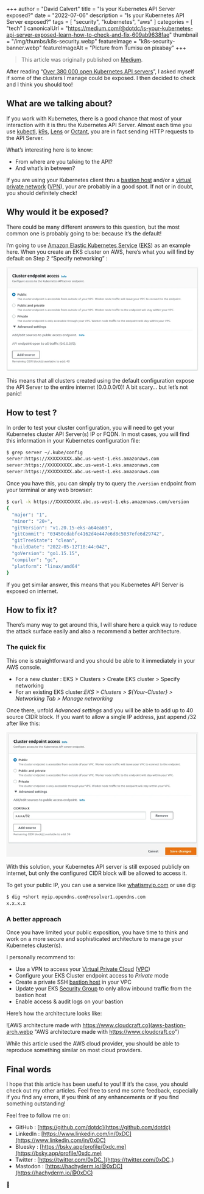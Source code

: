 +++
author = "David Calvert"
title = "Is your Kubernetes API Server exposed?"
date = "2022-07-06"
description = "Is your Kubernetes API Server exposed?"
tags = [
    "security", "kubernetes", "aws"
]
categories = [
    "tech"
]
canonicalUrl = "https://medium.com/@dotdc/is-your-kubernetes-api-server-exposed-learn-how-to-check-and-fix-609ab9638fae"
thumbnail = "/img/thumbs/k8s-security.webp"
featureImage = "k8s-security-banner.webp"
featureImageAlt = "Picture from Tumisu on pixabay"
+++

> This article was originally published on [Medium](https://medium.com/@dotdc/is-your-kubernetes-api-server-exposed-learn-how-to-check-and-fix-609ab9638fae).

After reading “[Over 380 000 open Kubernetes API servers](https://www.shadowserver.org/news/over-380-000-open-kubernetes-api-servers/)”, I asked myself if some of the clusters I manage could be exposed. I then decided to check and I think you should too!

<!--more-->

## What are we talking about?

If you work with Kubernetes, there is a good chance that most of your interaction with it is thru the Kubernetes API Server. Almost each time you use [kubectl](https://kubernetes.io/docs/reference/kubectl/kubectl/), [k9s](https://github.com/derailed/k9s), [Lens](https://github.com/lensapp/lens) or [Octant](https://github.com/vmware-tanzu/octant), you are in fact sending HTTP requests to the API Server.

What’s interesting here is to know:

- From where are you talking to the API?
- And what’s in between?

If you are using your Kubernetes client thru a [bastion host](https://en.wikipedia.org/wiki/Bastion_host) and/or a [virtual private network](https://en.wikipedia.org/wiki/Virtual_private_network) ([VPN](https://en.wikipedia.org/wiki/Virtual_private_network)), your are probably in a good spot. If not or in doubt, you should definitely check!

## Why would it be exposed?

There could be many different answers to this question, but the most common one is probably going to be: because it’s the default!

I’m going to use [Amazon Elastic Kubernetes Service](https://aws.amazon.com/eks/) ([EKS](https://aws.amazon.com/eks/)) as an example here. When you create an EKS cluster on AWS, here’s what you will find by default on Step 2 “Specify networking” :

![Screenshot: AWS Cluster endpoint access](aws-cluster-endpoint.webp "Screenshot: AWS Cluster endpoint access")

This means that all clusters created using the default configuration expose the API Server to the entire internet (0.0.0.0/0)! A bit scary… but let’s not panic!

## How to test ?

In order to test your cluster configuration, you will need to get your Kubernetes cluster API Server(s) IP or FQDN. In most cases, you will find this information in your Kubernetes configuration file:

```bash
$ grep server ~/.kube/config
server:https://XXXXXXXXX.abc.us-west-1.eks.amazonaws.com
server:https://XXXXXXXXX.abc.us-west-1.eks.amazonaws.com
server:https://XXXXXXXXX.abc.us-west-1.eks.amazonaws.com
```

Once you have this, you can simply try to query the `/version` endpoint from your terminal or any web browser:

```bash
$ curl -k https://XXXXXXXXX.abc.us-west-1.eks.amazonaws.com/version
{
  "major": "1",
  "minor": "20+",
  "gitVersion": "v1.20.15-eks-a64ea69",
  "gitCommit": "03450cdabfc4162d4e447e6d8c5037efe6d29742",
  "gitTreeState": "clean",
  "buildDate": "2022-05-12T18:44:04Z",
  "goVersion": "go1.15.15",
  "compiler": "gc",
  "platform": "linux/amd64"
}
```

If you get similar answer, this means that you Kubernetes API Server is exposed on internet.

## How to fix it?

There’s many way to get around this, I will share here a quick way to reduce the attack surface easily and also a recommend a better architecture.

### The quick fix

This one is straightforward and you should be able to  it immediately in your AWS console.

- For a new cluster : EKS > Clusters > Create EKS cluster > Specify networking
- For an existing EKS cluster:*EKS > Clusters > ${Your-Cluster} > Networking Tab > Manage networking*

Once there, unfold *Advanced settings* and you will be able to add up to 40 source CIDR block. If you want to allow a single IP address, just append /32 after like this:

![Screenshot: AWS Cluster endpoint access with CIDR](aws-cluster-endpoint-cidr.webp "Screenshot: AWS Cluster endpoint access with CIDR")

With this solution, your Kubernetes API server is still exposed publicly on internet, but only the configured CIDR block will be allowed to access it.

To get your public IP, you can use a service like [whatismyip.com](https://www.whatismyip.com/) or use dig:

```bash
$ dig +short myip.opendns.com@resolver1.opendns.com
x.x.x.x
```

### A better approach

Once you have limited your public exposition, you have time to think and work on a more secure and sophisticated architecture to manage your Kubernetes cluster(s).

I personally recommend to:

- Use a VPN to access your [Virtual Private Cloud](https://aws.amazon.com/vpc/) ([VPC](https://aws.amazon.com/vpc/))
- Configure your EKS Cluster endpoint access to *Private* mode
- Create a private SSH [bastion host](https://en.wikipedia.org/wiki/Bastion_host) in your VPC
- Update your EKS [Security Group](https://docs.aws.amazon.com/vpc/latest/userguide/VPC_SecurityGroups.html) to only allow inbound traffic from the bastion host
- Enable access & audit logs on your bastion

Here’s how the architecture looks like:

![AWS architecture made with https://www.cloudcraft.co](aws-bastion-arch.webp "AWS architecture made with https://www.cloudcraft.co")

While this article used the AWS cloud provider, you should be able to reproduce something similar on most cloud providers.

## Final words

I hope that this article has been useful to you! If it’s the case, you should check out my other articles. Feel free to send me some feedback, especially if you find any errors, if you think of any enhancements or if you find something outstanding!

Feel free to follow me on:

- GitHub : [https://github.com/dotdc](https://github.com/dotdc)
- LinkedIn : [https://www.linkedin.com/in/0xDC](https://www.linkedin.com/in/0xDC)
- Bluesky : [https://bsky.app/profile/0xdc.me](https://bsky.app/profile/0xdc.me)
- Twitter : [https://twitter.com/0xDC_](https://twitter.com/0xDC_)
- Mastodon : [https://hachyderm.io/@0xDC](https://hachyderm.io/@0xDC)

👋

